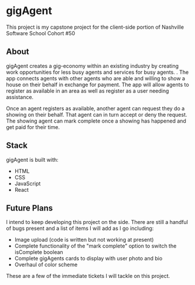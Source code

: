 # gigAgent

This project is my capstone project for the client-side portion of Nashville Software School Cohort #50

## About 

gigAgent creates a gig-economy within an existing industry by creating work opportunities for less busy agents and services for busy agents. . The app connects agents with other agents who are able and willing to show a house on their behalf in exchange for payment. The app will allow agents to register as available in an area as well as register as a user needing assistance. 

Once an agent registers as available, another agent can request they do a showing on their behalf. That agent can in turn accept or deny the request. The showing agent can mark complete once a showing has happened and get paid for their time. 

## Stack 

gigAgent is built with:
* HTML
* CSS
* JavaScript
* React

## Future Plans

I intend to keep developing this project on the side. There are still a handful of bugs present and a list of items I will add as I go including:
* Image upload (code is written but not working at present)
* Complete functionality of the "mark complete" option to switch the isComplete boolean
* Complete gigAgents cards to display with user photo and bio
* Overhaul of color scheme

These are a few of the immediate tickets I will tackle on this project. 

